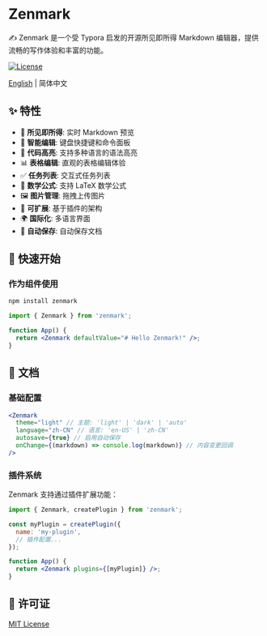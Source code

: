 # Zenmark

✍️ Zenmark 是一个受 Typora 启发的开源所见即所得 Markdown 编辑器，提供流畅的写作体验和丰富的功能。

[![License](https://img.shields.io/badge/license-MIT-blue.svg)](LICENSE)

[English](./README.md) | 简体中文

## ✨ 特性

- 🎯 **所见即所得**: 实时 Markdown 预览
- 📝 **智能编辑**: 键盘快捷键和命令面板
- 🎨 **代码高亮**: 支持多种语言的语法高亮
- 📊 **表格编辑**: 直观的表格编辑体验
- ✅ **任务列表**: 交互式任务列表
- 🔢 **数学公式**: 支持 LaTeX 数学公式
- 🖼️ **图片管理**: 拖拽上传图片
- 🔌 **可扩展**: 基于插件的架构
- 🌍 **国际化**: 多语言界面
- 💾 **自动保存**: 自动保存文档

## 🚀 快速开始

### 作为组件使用

```bash
npm install zenmark
```

```jsx
import { Zenmark } from 'zenmark';

function App() {
  return <Zenmark defaultValue="# Hello Zenmark!" />;
}
```

## 📖 文档

### 基础配置

```jsx
<Zenmark
  theme="light" // 主题: 'light' | 'dark' | 'auto'
  language="zh-CN" // 语言: 'en-US' | 'zh-CN'
  autosave={true} // 启用自动保存
  onChange={(markdown) => console.log(markdown)} // 内容变更回调
/>
```

### 插件系统

Zenmark 支持通过插件扩展功能：

```jsx
import { Zenmark, createPlugin } from 'zenmark';

const myPlugin = createPlugin({
  name: 'my-plugin',
  // 插件配置...
});

function App() {
  return <Zenmark plugins={[myPlugin]} />;
}
```

## 📄 许可证

[MIT License](LICENSE)

